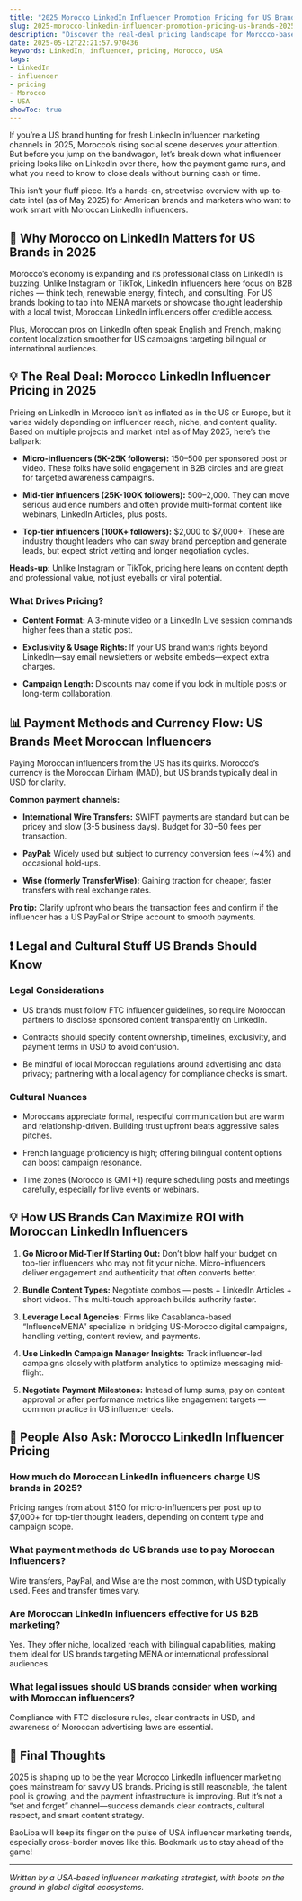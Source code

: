 ```yaml
---
title: "2025 Morocco LinkedIn Influencer Promotion Pricing for US Brands: A No-BS Guide"
slug: 2025-morocco-linkedin-influencer-promotion-pricing-us-brands-2025-05-12
description: "Discover the real-deal pricing landscape for Morocco-based LinkedIn influencer marketing tailored for US brands in 2025. Get practical insights, payment tips, and platform strategies to maximize your ROI."
date: 2025-05-12T22:21:57.970436
keywords: LinkedIn, influencer, pricing, Morocco, USA
tags:
- LinkedIn
- influencer
- pricing
- Morocco
- USA
showToc: true
---
```


If you’re a US brand hunting for fresh LinkedIn influencer marketing channels in 2025, Morocco’s rising social scene deserves your attention. But before you jump on the bandwagon, let’s break down what influencer pricing looks like on LinkedIn over there, how the payment game runs, and what you need to know to close deals without burning cash or time.

This isn’t your fluff piece. It’s a hands-on, streetwise overview with up-to-date intel (as of May 2025) for American brands and marketers who want to work smart with Moroccan LinkedIn influencers.

## 📢 Why Morocco on LinkedIn Matters for US Brands in 2025  

Morocco’s economy is expanding and its professional class on LinkedIn is buzzing. Unlike Instagram or TikTok, LinkedIn influencers here focus on B2B niches — think tech, renewable energy, fintech, and consulting. For US brands looking to tap into MENA markets or showcase thought leadership with a local twist, Moroccan LinkedIn influencers offer credible access.

Plus, Moroccan pros on LinkedIn often speak English and French, making content localization smoother for US campaigns targeting bilingual or international audiences.

## 💡 The Real Deal: Morocco LinkedIn Influencer Pricing in 2025  

Pricing on LinkedIn in Morocco isn’t as inflated as in the US or Europe, but it varies widely depending on influencer reach, niche, and content quality. Based on multiple projects and market intel as of May 2025, here’s the ballpark:

- **Micro-influencers (5K-25K followers):** $150–$500 per sponsored post or video. These folks have solid engagement in B2B circles and are great for targeted awareness campaigns.

- **Mid-tier influencers (25K-100K followers):** $500–$2,000. They can move serious audience numbers and often provide multi-format content like webinars, LinkedIn Articles, plus posts.

- **Top-tier influencers (100K+ followers):** $2,000 to $7,000+. These are industry thought leaders who can sway brand perception and generate leads, but expect strict vetting and longer negotiation cycles.

**Heads-up:** Unlike Instagram or TikTok, pricing here leans on content depth and professional value, not just eyeballs or viral potential.

### What Drives Pricing?

- **Content Format:** A 3-minute video or a LinkedIn Live session commands higher fees than a static post.

- **Exclusivity & Usage Rights:** If your US brand wants rights beyond LinkedIn—say email newsletters or website embeds—expect extra charges.

- **Campaign Length:** Discounts may come if you lock in multiple posts or long-term collaboration.

## 📊 Payment Methods and Currency Flow: US Brands Meet Moroccan Influencers  

Paying Moroccan influencers from the US has its quirks. Morocco’s currency is the Moroccan Dirham (MAD), but US brands typically deal in USD for clarity.

**Common payment channels:**

- **International Wire Transfers:** SWIFT payments are standard but can be pricey and slow (3-5 business days). Budget for $30-$50 fees per transaction.

- **PayPal:** Widely used but subject to currency conversion fees (~4%) and occasional hold-ups.

- **Wise (formerly TransferWise):** Gaining traction for cheaper, faster transfers with real exchange rates.

**Pro tip:** Clarify upfront who bears the transaction fees and confirm if the influencer has a US PayPal or Stripe account to smooth payments.

## ❗ Legal and Cultural Stuff US Brands Should Know  

### Legal Considerations

- US brands must follow FTC influencer guidelines, so require Moroccan partners to disclose sponsored content transparently on LinkedIn.

- Contracts should specify content ownership, timelines, exclusivity, and payment terms in USD to avoid confusion.

- Be mindful of local Moroccan regulations around advertising and data privacy; partnering with a local agency for compliance checks is smart.

### Cultural Nuances

- Moroccans appreciate formal, respectful communication but are warm and relationship-driven. Building trust upfront beats aggressive sales pitches.

- French language proficiency is high; offering bilingual content options can boost campaign resonance.

- Time zones (Morocco is GMT+1) require scheduling posts and meetings carefully, especially for live events or webinars.

## 💡 How US Brands Can Maximize ROI with Moroccan LinkedIn Influencers  

1. **Go Micro or Mid-Tier If Starting Out:** Don’t blow half your budget on top-tier influencers who may not fit your niche. Micro-influencers deliver engagement and authenticity that often converts better.

2. **Bundle Content Types:** Negotiate combos — posts + LinkedIn Articles + short videos. This multi-touch approach builds authority faster.

3. **Leverage Local Agencies:** Firms like Casablanca-based “InfluenceMENA” specialize in bridging US-Morocco digital campaigns, handling vetting, content review, and payments.

4. **Use LinkedIn Campaign Manager Insights:** Track influencer-led campaigns closely with platform analytics to optimize messaging mid-flight.

5. **Negotiate Payment Milestones:** Instead of lump sums, pay on content approval or after performance metrics like engagement targets — common practice in US influencer deals.

## 📢 People Also Ask: Morocco LinkedIn Influencer Pricing  

### How much do Moroccan LinkedIn influencers charge US brands in 2025?  

Pricing ranges from about $150 for micro-influencers per post up to $7,000+ for top-tier thought leaders, depending on content type and campaign scope.

### What payment methods do US brands use to pay Moroccan influencers?  

Wire transfers, PayPal, and Wise are the most common, with USD typically used. Fees and transfer times vary.

### Are Moroccan LinkedIn influencers effective for US B2B marketing?  

Yes. They offer niche, localized reach with bilingual capabilities, making them ideal for US brands targeting MENA or international professional audiences.

### What legal issues should US brands consider when working with Moroccan influencers?  

Compliance with FTC disclosure rules, clear contracts in USD, and awareness of Moroccan advertising laws are essential.

## 📢 Final Thoughts  

2025 is shaping up to be the year Morocco LinkedIn influencer marketing goes mainstream for savvy US brands. Pricing is still reasonable, the talent pool is growing, and the payment infrastructure is improving. But it’s not a “set and forget” channel—success demands clear contracts, cultural respect, and smart content strategy.

BaoLiba will keep its finger on the pulse of USA influencer marketing trends, especially cross-border moves like this. Bookmark us to stay ahead of the game!

---

*Written by a USA-based influencer marketing strategist, with boots on the ground in global digital ecosystems.*